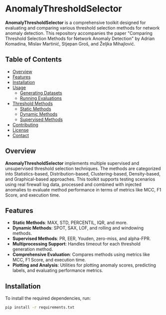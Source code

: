 # AnomalyThresholdSelector

**AnomalyThresholdSelector** is a comprehensive toolkit designed for evaluating and comparing various threshold selection methods for network anomaly detection. This repository accompanies the paper "Comparing Threshold Selection Methods for Network Anomaly Detection" by Adrian Komadina, Mislav Martinić, Stjepan Groš, and Željka Mihajlović.

## Table of Contents
- [Overview](#overview)
- [Features](#features)
- [Installation](#installation)
- [Usage](#usage)
  - [Generating Datasets](#generating-datasets)
  - [Running Evaluations](#running-evaluations)
- [Threshold Methods](#threshold-methods)
  - [Static Methods](#static-methods)
  - [Dynamic Methods](#dynamic-methods)
  - [Supervised Methods](#supervised-methods)
- [Contributing](#contributing)
- [License](#license)
- [Contact](#contact)

## Overview
**AnomalyThresholdSelector** implements multiple supervised and unsupervised threshold selection techniques. The methods are categorized into Statistics-based, Distribution-based, Clustering-based, Density-based, and Graphical-based approaches. This toolkit supports testing scenarios using real firewall log data, processed and combined with injected anomalies to evaluate method performance in terms of metrics like MCC, F1 Score, and execution time.

## Features
- **Static Methods**: MAX, STD, PERCENTIL, IQR, and more.
- **Dynamic Methods**: SPOT, SAX, LOF, and rolling and windowing methods.
- **Supervised Methods**: PR, EER, Youden, zero-miss, and alpha-FPR.
- **Multiprocessing Support**: Handles timeout for each threshold generation method.
- **Comprehensive Evaluation**: Compares methods using metrics like MCC, F1 Score, and execution time.
- **Plotting and Analysis**: Utilities for plotting anomaly scores, predicting labels, and evaluating performance metrics.

## Installation
To install the required dependencies, run:

```bash
pip install -r requirements.txt

